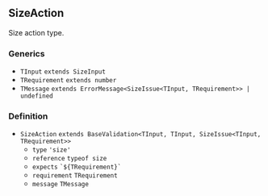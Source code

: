 SizeAction
----------

Size action type.

### Generics

*   `TInput` `extends SizeInput`
*   `TRequirement` `extends number`
*   `TMessage` `extends ErrorMessage<SizeIssue<TInput, TRequirement>> | undefined`

### Definition

*   `SizeAction` `extends BaseValidation<TInput, TInput, SizeIssue<TInput, TRequirement>>`
    *   `type` `'size'`
    *   `reference` `typeof size`
    *   `expects` `` `${TRequirement}` ``
    *   `requirement` `TRequirement`
    *   `message` `TMessage`